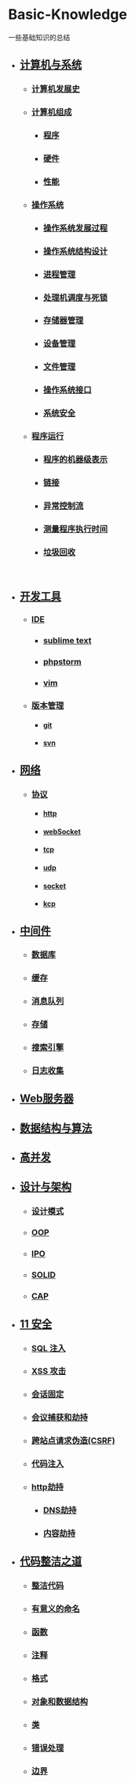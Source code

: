 # Basic-Knowledge
一些基础知识的总结

- ## [计算机与系统]()
    - ### [计算机发展史]()
        
    - ### [计算机组成]()
        - ### [程序]()
        - ### [硬件]()
        - ### [性能]()
    - ### [操作系统]()
        - ### [操作系统发展过程]()
        - ### [操作系统结构设计]()
        - ### [进程管理]()
        - ### [处理机调度与死锁]()
        - ### [存储器管理]()
        - ### [设备管理]()
        - ### [文件管理]()
        - ### [操作系统接口]()
        - ### [系统安全]()
    - ### [程序运行]()
        - ### [程序的机器级表示]()
        - ### [链接]()
        - ### [异常控制流]()
        - ### [测量程序执行时间]()
        - ### [垃圾回收]()
    
- ## [开发工具]()
    - ### [IDE]()
        - ### [sublime text]()
        - ### [phpstorm]()
        - ### [vim]()
    - ### [版本管理]()
        - #### [git]()
        - #### [svn]()
              
- ## [网络]()
    - ### [协议]()
        - #### [http]()
        - #### [webSocket]()
        - #### [tcp]()
        - #### [udp]()
        - #### [socket]()
        - #### [kcp]()
- ## [中间件]()
    - ### [数据库]()
    - ### [缓存]()
    - ### [消息队列]()
    - ### [存储]()
    - ### [搜索引擎]()
    - ### [日志收集]()
- ## [Web服务器]()

- ## [数据结构与算法]()

- ## [高并发]()
- ## [设计与架构]()
    - ### [设计模式]()
    - ### [OOP]()
    - ### [IPO]()
    - ### [SOLID]()
    - ### [CAP]()
- ## [11 安全]()
    - ### [SQL 注入]()
    - ### [XSS 攻击]()
    - ### [会话固定]()
    - ### [会议捕获和劫持]()
    - ### [跨站点请求伪造(CSRF)]()
    - ### [代码注入]()
    - ### [http劫持]()
        - ### [DNS劫持]()
        - ### [内容劫持]()

- ## [代码整洁之道]()
    - ### [整洁代码]()
    - ### [有意义的命名]()
    - ### [函数]()
    - ### [注释]()
    - ### [格式]()
    - ### [对象和数据结构]()
    - ### [类]()
    - ### [错误处理]()
    - ### [边界]()
